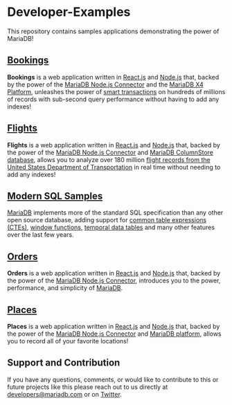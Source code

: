 # Developer-Examples

This repository contains samples applications demonstrating the power of MariaDB!

## [Bookings](bookings)
**Bookings** is a web application written in [React.js](https://reactjs.org) and [Node.js](https://nodejs.org) that, backed by the power of the [MariaDB Node.js Connector](https://github.com/MariaDB/mariadb-connector-nodejs) and the [MariaDB X4 Platform](https://mariadb.com/resources/blog/deploying-mariadb-platform-x4/#smart), unleashes the power of [smart transactions](https://mariadb.com/resources/blog/introducing-mariadb-platform-x4-smart-transactions-and-cloud-native-storage/) on hundreds of millions of records with sub-second query performance without having to add any indexes!

## [Flights](flights)
**Flights** is a web application written in [React.js](https://reactjs.org) and [Node.js](https://nodejs.org) that, backed by the power of the [MariaDB Node.js Connector](https://github.com/MariaDB/mariadb-connector-nodejs) and [MariaDB ColumnStore database](https://mariadb.com/docs/features/mariadb-columnstore/), allows you to analyze over 180 million [flight records from the United States Department of Transportation](https://www.transtats.bts.gov/DL_SelectFields.asp?Table_ID=236&DB_Short_Name=On-Time) in real time without needing to add any indexes!

## [Modern SQL Samples](modern-sql)

[MariaDB](http://www.mariadb.com) implements more of the standard SQL specification than any other open source database, adding support for [common table expressions (CTEs)](https://mariadb.com/kb/en/with/), [window functions](https://mariadb.com/kb/en/window-functions/), [temporal data tables](https://mariadb.com/kb/en/temporal-data-tables/) and many other features over the last few years.

## [Orders](orders)

**Orders** is a web application written in [React.js](https://reactjs.org) and [Node.js](https://nodejs.org) that, backed by the power of the [MariaDB Node.js Connector](https://github.com/MariaDB/mariadb-connector-nodejs), introduces you to the power, performance, and simplicity of [MariaDB](https://mariadb.com/products/).

## [Places](places)
**Places** is a web application written in [React.js](https://reactjs.org) and [Node.js](https://nodejs.org) that, backed by the power of the [MariaDB Node.js Connector](https://github.com/MariaDB/mariadb-connector-nodejs) and [MariaDB platform](https://mariadb.com/products/mariadb-platform/), allows you to record all of your favorite locations!

## Support and Contribution <a name="support-contribution"></a>
If you have any questions, comments, or would like to contribute to this or future projects like this please reach out to us directly at developers@mariadb.com or on [Twitter](https://twitter.com/mariadb).

